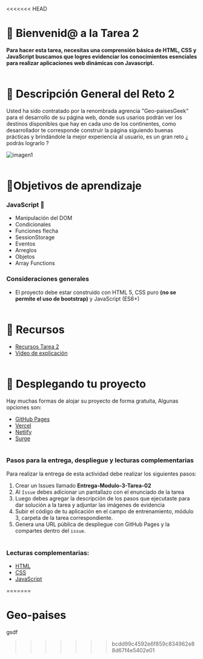 <<<<<<< HEAD
 # 👋 Bienvenid@ a la Tarea 2

**Para hacer esta tarea, necesitas una comprensión básica de HTML, CSS y JavaScript buscamos que logres evidenciar los conocimientos esenciales para realizar aplicaciones web dinámicas con Javascript.** <br><br>

# 📝 Descripción General del Reto 2

Usted ha sido contratado por la renombrada agrencia "Geo-paisesGeek" para el desarrollo de su página web, donde sus usarios podrán ver los destinos disponibles que hay en cada uno de los  continentes, como desarrollador te corresponde construir la página siguiendo buenas prácticas y brindándole la mejor experiencia al usuario, es un gran reto ¿ podrás lograrlo ? 

![imagen1](https://i.ibb.co/DfqbMVC/cover.png)
<br><br>


# 🎯Objetivos de aprendizaje

### JavaScript :round_pushpin:


- Manipulación del DOM
- Condicionales
- Funciones flecha
- SessionStorage
- Eventos
- Arreglos
- Objetos 
- Array Functions


### Consideraciones generales

- El proyecto debe estar construido con HTML 5, CSS puro **(no se permite el uso de bootstrap)** y JavaScript (ES6+)<br><br>


# 📘 Recursos

- [Recursos Tarea 2](https://drive.google.com/drive/folders/1iwxGMMlRRB3B-O__6kMhqXaQMAczWuYO?usp=sharing)<br>
- [Video de explicación](https://drive.google.com/file/d/1V_DBAoPWCk3O7lz2YI9il1zMr_dCruEd/view?usp=sharing)
<br><br>

# 🚀 Desplegando tu proyecto

Hay muchas formas de alojar su proyecto de forma gratuita, Algunas opciones son:

- [GitHub Pages](https://pages.github.com/)
- [Vercel](https://vercel.com/)
- [Netlify](https://www.netlify.com/)
- [Surge](https://surge.sh/) <br><br>

###	Pasos para la entrega, despliegue y lecturas complementarias

 Para realizar la entrega de esta actividad debe realizar los siguientes pasos:

1. Crear un Issues llamado **Entrega-Modulo-3-Tarea-02**
2. Al `Issue` debes adicionar un pantallazo con el enunciado de la tarea
3. Luego debes agregar la descripción de los pasos que ejecutaste para dar solución a la tarea y adjuntar las imágenes de evidencia
4. Subir el código de tu aplicación en el campo de entrenamiento, módulo 3, carpeta de la tarea correspondiente.
5. Genera una URL pública de despliegue con GitHub Pages y la compartes dentro del `issue`.
<br><br>


### Lecturas complementarias:
- [HTML](https://lenguajehtml.com/html/)
- [CSS](https://lenguajecss.com/css/)
- [JavaScript](https://lenguajejs.com/javascript/) 

=======
# Geo-paises
gsdf
>>>>>>> bcdd99c4592e6f859c834962e88d67f4e5402e01
